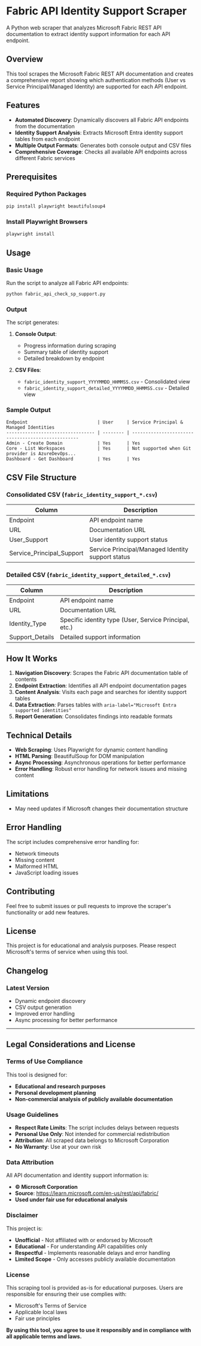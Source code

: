 # Fabric API Identity Support Scraper

A Python web scraper that analyzes Microsoft Fabric REST API documentation to extract identity support information for each API endpoint.

## Overview

This tool scrapes the Microsoft Fabric REST API documentation and creates a comprehensive report showing which authentication methods (User vs Service Principal/Managed Identity) are supported for each API endpoint.

## Features

- **Automated Discovery**: Dynamically discovers all Fabric API endpoints from the documentation
- **Identity Support Analysis**: Extracts Microsoft Entra identity support tables from each endpoint
- **Multiple Output Formats**: Generates both console output and CSV files
- **Comprehensive Coverage**: Checks all available API endpoints across different Fabric services

## Prerequisites

### Required Python Packages

```bash
pip install playwright beautifulsoup4
```

### Install Playwright Browsers

```bash
playwright install
```

## Usage

### Basic Usage

Run the script to analyze all Fabric API endpoints:

```bash
python fabric_api_check_sp_support.py
```

### Output

The script generates:

1. **Console Output**: 
   - Progress information during scraping
   - Summary table of identity support
   - Detailed breakdown by endpoint

2. **CSV Files**:
   - `fabric_identity_support_YYYYMMDD_HHMMSS.csv` - Consolidated view
   - `fabric_identity_support_detailed_YYYYMMDD_HHMMSS.csv` - Detailed view

### Sample Output

```
Endpoint                          | User     | Service Principal & Managed Identities
--------------------------------- | -------- | --------------------------------------------------
Admin - Create Domain             | Yes      | Yes
Core - List Workspaces            | Yes      | Not supported when Git provider is AzureDevOps...
Dashboard - Get Dashboard         | Yes      | Yes
```

## CSV File Structure

### Consolidated CSV (`fabric_identity_support_*.csv`)
| Column | Description |
|--------|-------------|
| Endpoint | API endpoint name |
| URL | Documentation URL |
| User_Support | User identity support status |
| Service_Principal_Support | Service Principal/Managed Identity support status |

### Detailed CSV (`fabric_identity_support_detailed_*.csv`)
| Column | Description |
|--------|-------------|
| Endpoint | API endpoint name |
| URL | Documentation URL |
| Identity_Type | Specific identity type (User, Service Principal, etc.) |
| Support_Details | Detailed support information |

## How It Works

1. **Navigation Discovery**: Scrapes the Fabric API documentation table of contents
2. **Endpoint Extraction**: Identifies all API endpoint documentation pages
3. **Content Analysis**: Visits each page and searches for identity support tables
4. **Data Extraction**: Parses tables with `aria-label="Microsoft Entra supported identities"`
5. **Report Generation**: Consolidates findings into readable formats

## Technical Details

- **Web Scraping**: Uses Playwright for dynamic content handling
- **HTML Parsing**: BeautifulSoup for DOM manipulation
- **Async Processing**: Asynchronous operations for better performance
- **Error Handling**: Robust error handling for network issues and missing content

## Limitations

- May need updates if Microsoft changes their documentation structure

## Error Handling

The script includes comprehensive error handling for:
- Network timeouts
- Missing content
- Malformed HTML
- JavaScript loading issues

## Contributing

Feel free to submit issues or pull requests to improve the scraper's functionality or add new features.

## License

This project is for educational and analysis purposes. Please respect Microsoft's terms of service when using this tool.

## Changelog

### Latest Version
- Dynamic endpoint discovery
- CSV output generation
- Improved error handling
- Async processing for better performance

---
## Legal Considerations and License

### Terms of Use Compliance
This tool is designed for:
- **Educational and research purposes**
- **Personal development planning**
- **Non-commercial analysis of publicly available documentation**

### Usage Guidelines
- **Respect Rate Limits**: The script includes delays between requests
- **Personal Use Only**: Not intended for commercial redistribution
- **Attribution**: All scraped data belongs to Microsoft Corporation
- **No Warranty**: Use at your own risk

### Data Attribution
All API documentation and identity support information is:
- **© Microsoft Corporation**
- **Source**: https://learn.microsoft.com/en-us/rest/api/fabric/
- **Used under fair use for educational analysis**

### Disclaimer
This project is:
- **Unofficial** - Not affiliated with or endorsed by Microsoft
- **Educational** - For understanding API capabilities only
- **Respectful** - Implements reasonable delays and error handling
- **Limited Scope** - Only accesses publicly available documentation

### License
This scraping tool is provided as-is for educational purposes. Users are responsible for ensuring their use complies with:
- Microsoft's Terms of Service
- Applicable local laws
- Fair use principles

**By using this tool, you agree to use it responsibly and in compliance with all applicable terms and laws.**
